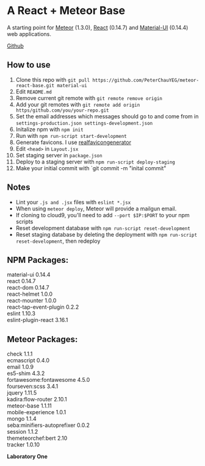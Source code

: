 # A React + Meteor Base
A starting point for [Meteor](https://www.meteor.com) (1.3.0), [React](https://facebook.github.io/react/) (0.14.7) and [Material-UI](http://www.material-ui.com/) (0.14.4) web applications.

[Github](https://github.com/PeterChauYeg/meteor-react-base/tree/material-ui)

## How to use
1. Clone this repo with `git pull https://github.com/PeterChauYEG/meteor-react-base.git material-ui`
2. Edit `README.md`
3. Remove current git remote with `git remote remove origin`
4. Add your git remotes with `git remote add origin https/github.com/you/your-repo.git`
5. Set the email addresses which messages should go to and come from in `settings-production.json settings-development.json`
6. Initalize npm with `npm init`
7. Run with `npm run-script start-development`
8. Generate favicons. I use [realfavicongenerator](http://realfavicongenerator.net)
9. Edit `<head>` in `Layout.jsx`
10. Set staging server in `package.json`
11. Deploy to a staging server with `npm run-script deploy-staging`
12. Make your initial commit with `git commit -m "inital commit"

## Notes
-  Lint your `.js and .jsx` files with `eslint *.jsx`  
-  When using `meteor deploy`, Meteor will provide a mailgun email. 
-  If cloning to cloud9, you'll need to add `--port $IP:$PORT` to your npm scripts
-  Reset development database with `npm run-script reset-development`
-  Reset staging database by deleting the deployment with `npm run-script reset-development`, then redeploy

## NPM Packages:
material-ui                 0.14.4   
react                       0.14.7   
react-dom                   0.14.7   
react-helmet                1.0.0   
react-mounter               1.0.0   
react-tap-event-plugin      0.2.2   
eslint                      1.10.3   
eslint-plugin-react         3.16.1   

## Meteor Packages:
check                       1.1.1   
ecmascript                  0.4.0  
email                       1.0.9  
es5-shim                    4.3.2  
fortawesome:fontawesome     4.5.0  
fourseven:scss              3.4.1   
jquery                      1.11.5  
kadira:flow-router          2.10.1  
meteor-base                 1.1.11  
mobile-experience           1.0.1  
mongo                       1.1.4  
seba:minifiers-autoprefixer 0.0.2  
session                     1.1.2   
themeteorchef:bert          2.10   
tracker                     1.0.10  

**Laboratory One**